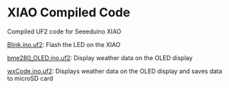 # XIAO Compiled Code
Compiled UF2 code for Seeeduino XIAO

[Blink.ino.uf2](https://github.com/Destination-SPACE/Weather-Station/blob/main/code/compiled/Blink.ino.uf2): Flash the LED on the XIAO

[bme280_OLED.ino.uf2](https://github.com/Destination-SPACE/Weather-Station/blob/main/code/compiled/bme280_OLED.ino.uf2): Display weather data on the OLED display

[wxCode.ino.uf2](https://github.com/Destination-SPACE/Weather-Station/blob/main/code/compiled/wxCode.ino.uf2): Displays weather data on the OLED display and saves data to microSD card

